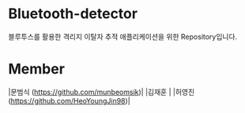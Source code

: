 # Bluetooth-detector
 블루투스를 활용한 격리지 이탈자 추적 애플리케이션을 위한 Repository입니다.
 
# Member
 |문범식 (https://github.com/munbeomsik)|
 |김재훈 |
 |허영진 (https://github.com/HeoYoungJin98)|
